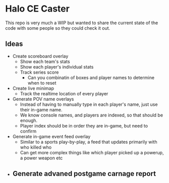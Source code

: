 # Halo CE Caster

This repo is very much a WIP but wanted to share the current state of the code with some people so they could check it out.

## Ideas 

- Create scoreboard overlay
  - Show each team's stats
  - Show each player's individual stats
  - Track series score
    - Can you combinatin of boxes and player names to determine when to reset
- Create live minimap
  - Track the realtime location of every player
- Generate POV name overlays
  - Instead of having to manually type in each player's name, just use their in-game name.
  - We know console names, and players are indexed, so that should be enough.
  - Player index should be in order they are in-game, but need to confirm
- Generate in-game event feed overlay
  - Similar to a sports play-by-play, a feed that updates primarily with who killed who
  - Can get more complex things like which player picked up a powerup, a power weapon etc
- Generate advaned postgame carnage report
  - 
